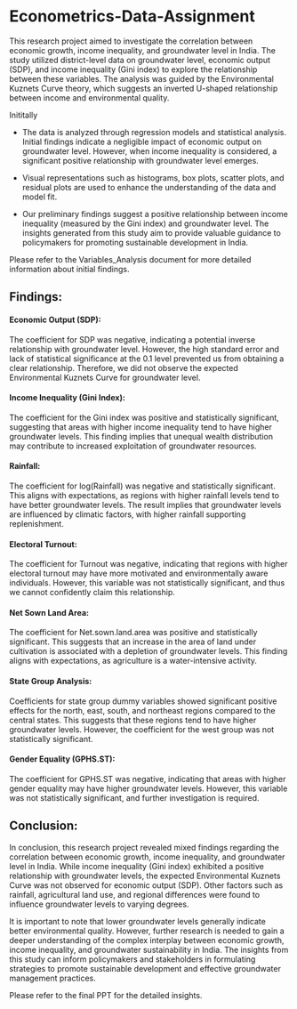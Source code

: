 # Econometrics-Data-Assignment

This research project aimed to investigate the correlation between economic growth, income inequality, and groundwater level in India. The study utilized district-level data on groundwater level, economic output (SDP), and income inequality (Gini index) to explore the relationship between these variables. The analysis was guided by the Environmental Kuznets Curve theory, which suggests an inverted U-shaped relationship between income and environmental quality.

Inititally

- The data is analyzed through regression models and statistical analysis. Initial findings indicate a negligible impact of economic output on groundwater level. However, when income inequality is considered, a significant positive relationship with groundwater level emerges.

- Visual representations such as histograms, box plots, scatter plots, and residual plots are used to enhance the understanding of the data and model fit.

- Our preliminary findings suggest a positive relationship between income inequality (measured by the Gini index) and groundwater level. The insights generated from this study aim to provide valuable guidance to policymakers for promoting sustainable development in India.

Please refer to the Variables_Analysis document for more detailed information about initial findings.


## Findings:

#### Economic Output (SDP):
The coefficient for SDP was negative, indicating a potential inverse relationship with groundwater level. However, the high standard error and lack of statistical significance at the 0.1 level prevented us from obtaining a clear relationship. Therefore, we did not observe the expected Environmental Kuznets Curve for groundwater level.

#### Income Inequality (Gini Index):
The coefficient for the Gini index was positive and statistically significant, suggesting that areas with higher income inequality tend to have higher groundwater levels. This finding implies that unequal wealth distribution may contribute to increased exploitation of groundwater resources.

#### Rainfall:
The coefficient for log(Rainfall) was negative and statistically significant. This aligns with expectations, as regions with higher rainfall levels tend to have better groundwater levels. The result implies that groundwater levels are influenced by climatic factors, with higher rainfall supporting replenishment.

#### Electoral Turnout:
The coefficient for Turnout was negative, indicating that regions with higher electoral turnout may have more motivated and environmentally aware individuals. However, this variable was not statistically significant, and thus we cannot confidently claim this relationship.

#### Net Sown Land Area:
The coefficient for Net.sown.land.area was positive and statistically significant. This suggests that an increase in the area of land under cultivation is associated with a depletion of groundwater levels. This finding aligns with expectations, as agriculture is a water-intensive activity.

#### State Group Analysis:
Coefficients for state group dummy variables showed significant positive effects for the north, east, south, and northeast regions compared to the central states. This suggests that these regions tend to have higher groundwater levels. However, the coefficient for the west group was not statistically significant.

#### Gender Equality (GPHS.ST):
The coefficient for GPHS.ST was negative, indicating that areas with higher gender equality may have higher groundwater levels. However, this variable was not statistically significant, and further investigation is required.

## Conclusion:
In conclusion, this research project revealed mixed findings regarding the correlation between economic growth, income inequality, and groundwater level in India. While income inequality (Gini index) exhibited a positive relationship with groundwater levels, the expected Environmental Kuznets Curve was not observed for economic output (SDP). Other factors such as rainfall, agricultural land use, and regional differences were found to influence groundwater levels to varying degrees.

It is important to note that lower groundwater levels generally indicate better environmental quality. However, further research is needed to gain a deeper understanding of the complex interplay between economic growth, income inequality, and groundwater sustainability in India. The insights from this study can inform policymakers and stakeholders in formulating strategies to promote sustainable development and effective groundwater management practices.


Please refer to the final PPT for the detailed insights.
